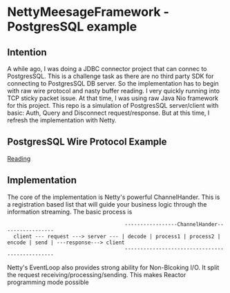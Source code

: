 # NettyMeesageFramework - PostgresSQL example

## Intention
A while ago, I was doing a JDBC connector project that can connec to PostgresSQL. This is a challenge task as there are 
no third party SDK for connecting to PostgresSQL DB server. So the implementation has to begin with raw wire protocol and
nasty buffer reading. I very quickly running into TCP sticky packet issue. At that time, I was using raw Java Nio framework
for this project. This repo is a simulation of PostgresSQL server/client with basic: Auth, Query and Disconnect request/response.
But at this time, I refresh the implementation with Netty.


## PostgresSQL Wire Protocol Example
[Reading](https://www.pgcon.org/2014/schedule/attachments/330_postgres-for-the-wire.pdf)

## Implementation
The core of the implementation is Netty's powerful ChannelHander. This is a registration based list that will guide your
business logic through the information streaming. The basic process is

                                          -----------------ChannelHander-----------------
      client --- request ---> server --- | decode | process1 | process2 | encode | send | ---response---> client
                                          -----------------------------------------------
Netty's EventLoop also provides strong ability for Non-Blcoking I/O. It split the request receiving/processing/sending.
This makes Reactor programming mode possible

